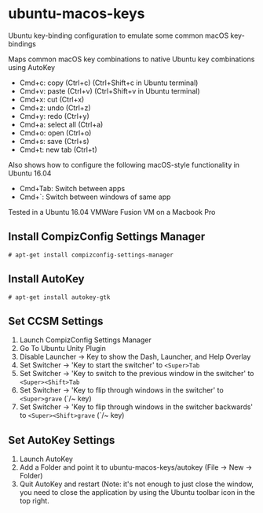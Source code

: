 # ubuntu-macos-keys
Ubuntu key-binding configuration to emulate some common macOS key-bindings

Maps common macOS key combinations to native Ubuntu key combinations using AutoKey
* Cmd+c: copy (Ctrl+c) (Ctrl+Shift+c in Ubuntu terminal)
* Cmd+v: paste (Ctrl+v) (Ctrl+Shift+v in Ubuntu terminal)
* Cmd+x: cut (Ctrl+x)
* Cmd+z: undo (Ctrl+z)
* Cmd+y: redo (Ctrl+y)
* Cmd+a: select all (Ctrl+a)
* Cmd+o: open (Ctrl+o)
* Cmd+s: save (Ctrl+s)
* Cmd+t: new tab (Ctrl+t)

Also shows how to configure the following macOS-style functionality in Ubuntu 16.04
* Cmd+Tab: Switch between apps
* Cmd+\`: Switch between windows of same app

Tested in a Ubuntu 16.04 VMWare Fusion VM on a Macbook Pro

## Install CompizConfig Settings Manager
`# apt-get install compizconfig-settings-manager`
## Install AutoKey
`# apt-get install autokey-gtk`

## Set CCSM Settings
1. Launch CompizConfig Settings Manager
2. Go To Ubuntu Unity Plugin
3. Disable Launcher -> Key to show the Dash, Launcher, and Help Overlay
4. Set Switcher -> 'Key to start the switcher' to `<Super>Tab`
5. Set Switcher -> 'Key to switch to the previous window in the switcher' to `<Super><Shift>Tab`
6. Set Switcher -> 'Key to flip through windows in the switcher' to `<Super>grave` (`/~ key)
7. Set Switcher -> 'Key to flip through windows in the switcher backwards' to `<Super><Shift>grave` (`/~ key)

## Set AutoKey Settings
1. Launch AutoKey
2. Add a Folder and point it to ubuntu-macos-keys/autokey (File -> New -> Folder)
3. Quit AutoKey and restart (Note: it's not enough to just close the window, you need to close the application by using the Ubuntu toolbar icon in the top right.
